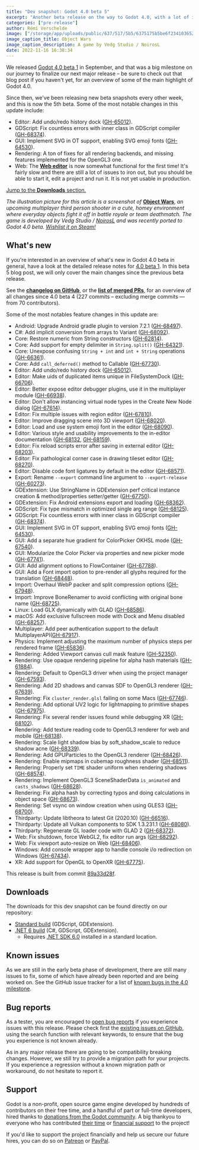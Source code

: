 ```yaml
---
title: "Dev snapshot: Godot 4.0 beta 5"
excerpt: "Another beta release on the way to Godot 4.0, with a lot of interesting changes! Undo/redo history dock, many GDScript bugs fixed with inner classes, SVG support in OpenType fonts, a lot of rendering fixes and new OpenGL3 features, and a first very early usable version of the Web editor!"
categories: ["pre-release"]
author: Rémi Verschelde
image: ["/storage/app/uploads/public/637/517/5b5/6375175b5be6f234103652.jpg"]
image_caption_title: Object Wars
image_caption_description: A game by Vedg Studio / NoirosL
date: 2022-11-16 16:38:34
---
```


We released [Godot 4.0 beta 1](/article/dev-snapshot-godot-4-0-beta-1) in September, and that was a big milestone on our journey to finalize our next major release – be sure to check out that blog post if you haven't yet, for an overview of some of the main highlight of Godot 4.0.

Since then, we've been releasing new beta snapshots every other week, and this is now the 5th beta.
Some of the most notable changes in this update include:

- Editor: Add undo/redo history dock ([GH-65012](https://github.com/godotengine/godot/pull/65012)).
- GDScript: Fix countless errors with inner class in GDScript compiler ([GH-68374](https://github.com/godotengine/godot/pull/68374)).
- GUI: Implement SVG in OT support, enabling SVG emoji fonts ([GH-64530](https://github.com/godotengine/godot/pull/64530)).
- Rendering: A ton of fixes for all rendering backends, and missing features implemented for the OpenGL3 one.
- Web: The [**Web editor**](https://editor.godotengine.org/releases/4.0.beta5/godot.editor.html) is now somewhat functional for the first time! It's fairly slow and there are still a lot of issues to iron out, but you should be able to start it, edit a project and run it. It is not yet usable in production.

[Jump to the **Downloads** section.](#downloads)

*The illustration picture for this article is a screenshot of* [**Object Wars**](https://store.steampowered.com/app/1936800/Object_Wars/), *an upcoming multiplayer third person shooter in a cute, homey environment where everyday objects fight it off in battle royale or team deathmatch. The game is developed by Vedg Studio / [NoirosL](https://twitter.com/NoirosL/) and was recently ported to Godot 4.0 beta. [Wishlist it on Steam!](https://store.steampowered.com/app/1936800/Object_Wars/)*

## What's new

If you're interested in an overview of what's new in Godot 4.0 beta in general, have a look at the detailed release notes for [4.0 beta 1](/article/dev-snapshot-godot-4-0-beta-1). In this beta 5 blog post, we will only cover the main changes since the previous beta release.

See the [**changelog on GitHub**](https://github.com/godotengine/godot/compare/e6751549cf7247965d1744b8c464f5e901006f21...89a33d28f00fec579184fb7193790d40aa09b45b), or the [**list of merged PRs**](https://github.com/godotengine/godot/pulls?q=is%3Apr+merged%3A2022-11-02..2022-11-16+is%3Amerged+sort%3Acreated-asc+milestone%3A4.0), for an overview of all changes since 4.0 beta 4 (227 commits – excluding merge commits ― from 70 contributors).

Some of the most notables feature changes in this update are:

- Android: Upgrade Android gradle plugin to version 7.2.1 ([GH-68497](https://github.com/godotengine/godot/pull/68497)).
- C#: Add implicit conversion from arrays to Variant ([GH-68092](https://github.com/godotengine/godot/pull/68092)).
- Core: Restore numeric from String constructors ([GH-62814](https://github.com/godotengine/godot/pull/62814)).
- Core: Add support for empty delimiter in `String.split()` ([GH-64321](https://github.com/godotengine/godot/pull/64321)).
- Core: Unexpose confusing `String + int` and `int + String` operations ([GH-66361](https://github.com/godotengine/godot/pull/66361)).
- Core: Add `call_deferred()` method to Callable ([GH-67730](https://github.com/godotengine/godot/pull/67730)).
- Editor: Add undo/redo history dock ([GH-65012](https://github.com/godotengine/godot/pull/65012)).
- Editor: Make uids of duplicated items unique in FileSystemDock ([GH-66706](https://github.com/godotengine/godot/pull/66706)).
- Editor: Better expose editor debugger plugins, use it in the multiplayer module ([GH-66938](https://github.com/godotengine/godot/pull/66938)).
- Editor: Don't allow instancing virtual node types in the Create New Node dialog ([GH-67614](https://github.com/godotengine/godot/pull/67614)).
- Editor: Fix multiple issues with region editor ([GH-67810](https://github.com/godotengine/godot/pull/67810)).
- Editor: Improve dragging scene into 3D viewport ([GH-68020](https://github.com/godotengine/godot/pull/68020)).
- Editor: Load and use system emoji font in the editor ([GH-68090](https://github.com/godotengine/godot/pull/68090)).
- Editor: Various style and usability improvements to the in-editor documentation ([GH-68132](https://github.com/godotengine/godot/pull/68132), [GH-68159](https://github.com/godotengine/godot/pull/68159)).
- Editor: Fix reload scripts error after saving in external editor ([GH-68203](https://github.com/godotengine/godot/pull/68203)).
- Editor: Fix pathological corner case in drawing tileset editor ([GH-68270](https://github.com/godotengine/godot/pull/68270)).
- Editor: Disable code font ligatures by default in the editor ([GH-68571](https://github.com/godotengine/godot/pull/68571)).
- Export: Rename `--export` command line argument to `--export-release` ([GH-60273](https://github.com/godotengine/godot/pull/60273)).
- GDExtension: Use StringName in GDExtension perf critical instance creation & method/properties setter/getter ([GH-67750](https://github.com/godotengine/godot/pull/67750)).
- GDExtension: Fix Android extensions export and loading ([GH-68362](https://github.com/godotengine/godot/pull/68362)).
- GDScript: Fix type mismatch in optimized single arg range ([GH-68125](https://github.com/godotengine/godot/pull/68125)).
- GDScript: Fix countless errors with inner class in GDScript compiler ([GH-68374](https://github.com/godotengine/godot/pull/68374)).
- GUI: Implement SVG in OT support, enabling SVG emoji fonts ([GH-64530](https://github.com/godotengine/godot/pull/64530)).
- GUI: Add a separate hue gradient for ColorPicker OKHSL mode ([GH-67540](https://github.com/godotengine/godot/pull/67540)).
- GUI: Modularize the Color Picker via properties and new picker mode ([GH-67741](https://github.com/godotengine/godot/pull/67741)).
- GUI: Add alignment options to FlowContainer ([GH-67788](https://github.com/godotengine/godot/pull/67788)).
- GUI: Add a Font import option to pre-render all glyphs required for the translation ([GH-68448](https://github.com/godotengine/godot/pull/68448)).
- Import: Overhaul WebP packer and split compression options ([GH-67948](https://github.com/godotengine/godot/pull/67948)).
- Import: Improve BoneRenamer to avoid conflicting with original bone name ([GH-68725](https://github.com/godotengine/godot/pull/68725)).
- Linux: Load GLX dynamically with GLAD ([GH-68586](https://github.com/godotengine/godot/pull/68586)).
- macOS: Add exclusive fullscreen mode with Dock and Menu disabled ([GH-68257](https://github.com/godotengine/godot/pull/68257)).
- Multiplayer: Add peer authentication support to the default MultiplayerAPI([GH-67917](https://github.com/godotengine/godot/pull/67917)).
- Physics: Implement adjusting the maximum number of physics steps per rendered frame ([GH-65836](https://github.com/godotengine/godot/pull/65836)).
- Rendering: Added Viewport canvas cull mask feature ([GH-52350](https://github.com/godotengine/godot/pull/52350)).
- Rendering: Use opaque rendering pipeline for alpha hash materials ([GH-61884](https://github.com/godotengine/godot/pull/61884)).
- Rendering: Default to OpenGL3 driver when using the project manager ([GH-67593](https://github.com/godotengine/godot/pull/67593)).
- Rendering: Add 2D shadows and canvas SDF to OpenGL3 renderer ([GH-67639](https://github.com/godotengine/godot/pull/67639)).
- Rendering: Fix `cluster_render.glsl` failing on some Macs ([GH-67746](https://github.com/godotengine/godot/pull/67746)).
- Rendering: Add optional UV2 logic for lightmapping to primitive shapes ([GH-67975](https://github.com/godotengine/godot/pull/67975)).
- Rendering: Fix several render issues found while debugging XR ([GH-68102](https://github.com/godotengine/godot/pull/68102)).
- Rendering: Add texture reading code to OpenGL3 renderer for web and mobile ([GH-68138](https://github.com/godotengine/godot/pull/68138)).
- Rendering: Scale light shadow bias by soft_shadow_scale to reduce shadow acne ([GH-68339](https://github.com/godotengine/godot/pull/68339)).
- Rendering: Add GPUParticles to the OpenGL3 renderer ([GH-68426](https://github.com/godotengine/godot/pull/68426)).
- Rendering: Enable mipmaps in cubemap roughness shader ([GH-68511](https://github.com/godotengine/godot/pull/68511)).
- Rendering: Properly set `TIME` shader uniform when rendering shadows ([GH-68574](https://github.com/godotengine/godot/pull/68574)).
- Rendering: Implement OpenGL3 SceneShaderData `is_animated` and `casts_shadows` ([GH-68628](https://github.com/godotengine/godot/pull/68628)).
- Rendering: Fix alpha hash by correcting typos and doing calculations in object space ([GH-68673](https://github.com/godotengine/godot/pull/68673)).
- Rendering: Set vsync on window creation when using GLES3 ([GH-68700](https://github.com/godotengine/godot/pull/68700)).
- Thirdparty: Update libtheora to latest Git (2020.10) ([GH-66516](https://github.com/godotengine/godot/pull/66516)).
- Thirdparty: Update all Vulkan components to SDK 1.3.231.1 ([GH-68080](https://github.com/godotengine/godot/pull/68080)).
- Thirdparty: Regenerate GL loader code with GLAD 2 ([GH-68372](https://github.com/godotengine/godot/pull/68372)).
- Web: Fix shutdown, force WebGL2, fix editor run args ([GH-68292](https://github.com/godotengine/godot/pull/68292)).
- Web: Fix viewport auto-resize on Web ([GH-68406](https://github.com/godotengine/godot/pull/68406)).
- Windows: Add console wrapper app to handle console i/o redirection on Windows ([GH-67434](https://github.com/godotengine/godot/pull/67434)).
- XR: Add support for OpenGL to OpenXR ([GH-67775](https://github.com/godotengine/godot/pull/67775)).

This release is built from commit [89a33d28f](https://github.com/godotengine/godot/commit/89a33d28f00fec579184fb7193790d40aa09b45b).

<a id="downloads"></a>
## Downloads

The downloads for this dev snapshot can be found directly on our repository:

* [Standard build](https://downloads.tuxfamily.org/godotengine/4.0/beta5/) (GDScript, GDExtension).
* [.NET 6 build](https://downloads.tuxfamily.org/godotengine/4.0/beta5/mono) (C#, GDScript, GDExtension).
  - Requires [.NET SDK 6.0](https://dotnet.microsoft.com/en-us/download/dotnet/6.0) installed in a standard location.

## Known issues

As we are still in the early beta phase of development, there are still many issues to fix, some of which have already been reported and are being worked on. See the GitHub issue tracker for a list of [known bugs in the 4.0 milestone](https://github.com/godotengine/godot/issues?q=is%3Aissue+is%3Aopen+milestone%3A4.0+label%3Abug+).

## Bug reports

As a tester, you are encouraged to [open bug reports](https://github.com/godotengine/godot/issues) if you experience issues with this release. Please check first the [existing issues on GitHub](https://github.com/godotengine/godot/issues), using the search function with relevant keywords, to ensure that the bug you experience is not known already.

As in any major release there are going to be compatibility breaking changes. However, we still try to provide a migration path for your projects. If you experience a regression without a known migration path or workaround, do not hesitate to report it.

## Support

Godot is a non-profit, open source game engine developed by hundreds of contributors on their free time, and a handful of part or full-time developers, hired thanks to [donations from the Godot community](https://godotengine.org/donate). A big thankyou to everyone who has contributed [their time](https://github.com/godotengine/godot/blob/master/AUTHORS.md) or [financial support](https://github.com/godotengine/godot/blob/master/DONORS.md) to the project!

If you'd like to support the project financially and help us secure our future hires, you can do so on [Patreon](https://www.patreon.com/godotengine) or [PayPal](https://godotengine.org/donate).